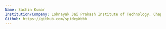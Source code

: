 ```yaml
---
Name: Sachin Kumar
Institution/Company: Loknayak Jai Prakash Institute of Technology, Chapra
Github: https://github.com/spideyWebb
---
```

